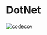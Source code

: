 # DotNet
[![codecov](https://codecov.io/gh/sssMac/DotNet/branch/2k-308/graph/badge.svg?token=7KHJYFSUMW)](https://codecov.io/gh/sssMac/DotNet)

